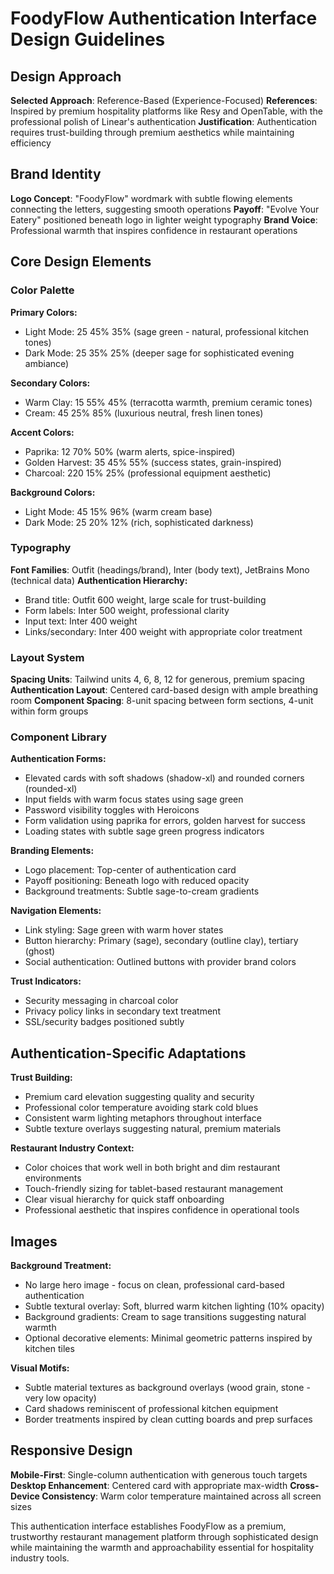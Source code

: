 # FoodyFlow Authentication Interface Design Guidelines

## Design Approach
**Selected Approach**: Reference-Based (Experience-Focused)
**References**: Inspired by premium hospitality platforms like Resy and OpenTable, with the professional polish of Linear's authentication
**Justification**: Authentication requires trust-building through premium aesthetics while maintaining efficiency

## Brand Identity
**Logo Concept**: "FoodyFlow" wordmark with subtle flowing elements connecting the letters, suggesting smooth operations
**Payoff**: "Evolve Your Eatery" positioned beneath logo in lighter weight typography
**Brand Voice**: Professional warmth that inspires confidence in restaurant operations

## Core Design Elements

### Color Palette
**Primary Colors:**
- Light Mode: 25 45% 35% (sage green - natural, professional kitchen tones)
- Dark Mode: 25 35% 25% (deeper sage for sophisticated evening ambiance)

**Secondary Colors:**
- Warm Clay: 15 55% 45% (terracotta warmth, premium ceramic tones)
- Cream: 45 25% 85% (luxurious neutral, fresh linen tones)

**Accent Colors:**
- Paprika: 12 70% 50% (warm alerts, spice-inspired)
- Golden Harvest: 35 45% 55% (success states, grain-inspired)
- Charcoal: 220 15% 25% (professional equipment aesthetic)

**Background Colors:**
- Light Mode: 45 15% 96% (warm cream base)
- Dark Mode: 25 20% 12% (rich, sophisticated darkness)

### Typography
**Font Families**: Outfit (headings/brand), Inter (body text), JetBrains Mono (technical data)
**Authentication Hierarchy:**
- Brand title: Outfit 600 weight, large scale for trust-building
- Form labels: Inter 500 weight, professional clarity
- Input text: Inter 400 weight
- Links/secondary: Inter 400 weight with appropriate color treatment

### Layout System
**Spacing Units**: Tailwind units 4, 6, 8, 12 for generous, premium spacing
**Authentication Layout**: Centered card-based design with ample breathing room
**Component Spacing**: 8-unit spacing between form sections, 4-unit within form groups

### Component Library

**Authentication Forms:**
- Elevated cards with soft shadows (shadow-xl) and rounded corners (rounded-xl)
- Input fields with warm focus states using sage green
- Password visibility toggles with Heroicons
- Form validation using paprika for errors, golden harvest for success
- Loading states with subtle sage green progress indicators

**Branding Elements:**
- Logo placement: Top-center of authentication card
- Payoff positioning: Beneath logo with reduced opacity
- Background treatments: Subtle sage-to-cream gradients

**Navigation Elements:**
- Link styling: Sage green with warm hover states
- Button hierarchy: Primary (sage), secondary (outline clay), tertiary (ghost)
- Social authentication: Outlined buttons with provider brand colors

**Trust Indicators:**
- Security messaging in charcoal color
- Privacy policy links in secondary text treatment
- SSL/security badges positioned subtly

## Authentication-Specific Adaptations

**Trust Building:**
- Premium card elevation suggesting quality and security
- Professional color temperature avoiding stark cold blues
- Consistent warm lighting metaphors throughout interface
- Subtle texture overlays suggesting natural, premium materials

**Restaurant Industry Context:**
- Color choices that work well in both bright and dim restaurant environments
- Touch-friendly sizing for tablet-based restaurant management
- Clear visual hierarchy for quick staff onboarding
- Professional aesthetic that inspires confidence in operational tools

## Images

**Background Treatment:**
- No large hero image - focus on clean, professional card-based authentication
- Subtle textural overlay: Soft, blurred warm kitchen lighting (10% opacity)
- Background gradients: Cream to sage transitions suggesting natural warmth
- Optional decorative elements: Minimal geometric patterns inspired by kitchen tiles

**Visual Motifs:**
- Subtle material textures as background overlays (wood grain, stone - very low opacity)
- Card shadows reminiscent of professional kitchen equipment
- Border treatments inspired by clean cutting boards and prep surfaces

## Responsive Design
**Mobile-First**: Single-column authentication with generous touch targets
**Desktop Enhancement**: Centered card with appropriate max-width
**Cross-Device Consistency**: Warm color temperature maintained across all screen sizes

This authentication interface establishes FoodyFlow as a premium, trustworthy restaurant management platform through sophisticated design while maintaining the warmth and approachability essential for hospitality industry tools.